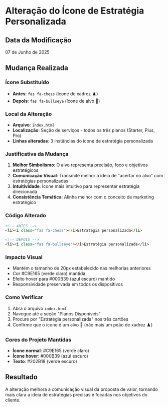 # Alteração do Ícone de Estratégia Personalizada

## Data da Modificação
07 de Junho de 2025

## Mudança Realizada

### Ícone Substituído
- **Antes**: `fas fa-chess` (ícone de xadrez ♟️)
- **Depois**: `fas fa-bullseye` (ícone de alvo 🎯)

### Local da Alteração
- **Arquivo**: `index.html`
- **Localização**: Seção de serviços - todos os três planos (Starter, Plus, Pro)
- **Linhas alteradas**: 3 instâncias do ícone de estratégia personalizada

### Justificativa da Mudança
1. **Melhor Simbolismo**: O alvo representa precisão, foco e objetivos estratégicos
2. **Comunicação Visual**: Transmite melhor a ideia de "acertar no alvo" com estratégias personalizadas
3. **Intuitividade**: Ícone mais intuitivo para representar estratégia direcionada
4. **Consistência Temática**: Alinha melhor com o conceito de marketing estratégico

### Código Alterado
```html
<!-- ANTES -->
<li><i class="fas fa-chess"></i>Estratégia personalizada</li>

<!-- DEPOIS -->
<li><i class="fas fa-bullseye"></i>Estratégia personalizada</li>
```

### Impacto Visual
- Mantém o tamanho de 20px estabelecido nas melhorias anteriores
- Cor #C9E165 (verde claro) mantida
- Efeito hover para #000B39 (azul escuro) mantido
- Responsividade preservada em todos os dispositivos

### Como Verificar
1. Abra o arquivo `index.html`
2. Navegue até a seção "Planos Disponíveis"
3. Procure por "Estratégia personalizada" nos três cartões
4. Confirme que o ícone é um alvo 🎯 (não mais um peão de xadrez ♟️)

### Cores do Projeto Mantidas
- **Ícone normal**: #C9E165 (verde claro)
- **Ícone hover**: #000B39 (azul escuro)
- **Texto**: #202B18 (verde escuro)

## Resultado
A alteração melhora a comunicação visual da proposta de valor, tornando mais clara a ideia de estratégias precisas e focadas nos objetivos do cliente.
